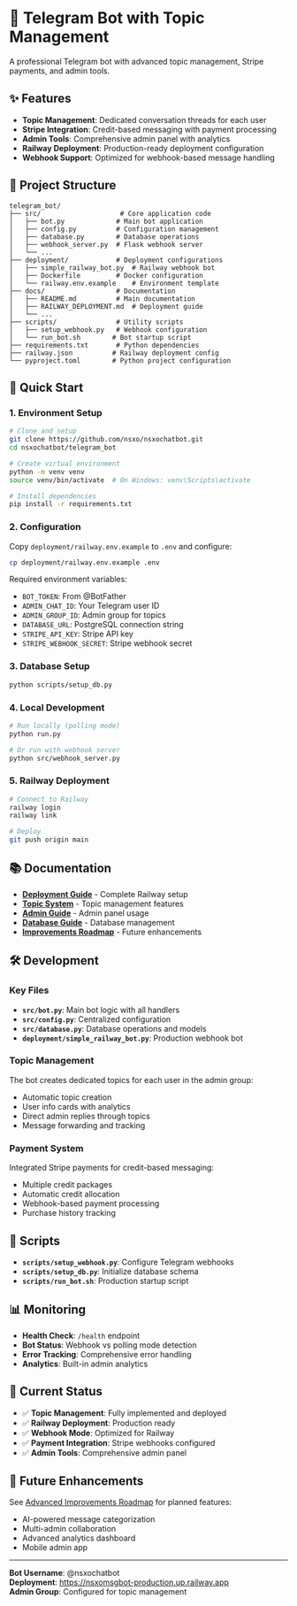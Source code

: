 # 🤖 Telegram Bot with Topic Management

A professional Telegram bot with advanced topic management, Stripe payments, and admin tools.

## ✨ Features

- **Topic Management**: Dedicated conversation threads for each user
- **Stripe Integration**: Credit-based messaging with payment processing
- **Admin Tools**: Comprehensive admin panel with analytics
- **Railway Deployment**: Production-ready deployment configuration
- **Webhook Support**: Optimized for webhook-based message handling

## 📁 Project Structure

```
telegram_bot/
├── src/                    # Core application code
│   ├── bot.py             # Main bot application
│   ├── config.py          # Configuration management
│   ├── database.py        # Database operations
│   ├── webhook_server.py  # Flask webhook server
│   └── ...
├── deployment/            # Deployment configurations
│   ├── simple_railway_bot.py  # Railway webhook bot
│   ├── Dockerfile         # Docker configuration
│   └── railway.env.example    # Environment template
├── docs/                  # Documentation
│   ├── README.md          # Main documentation
│   ├── RAILWAY_DEPLOYMENT.md  # Deployment guide
│   └── ...
├── scripts/               # Utility scripts
│   ├── setup_webhook.py   # Webhook configuration
│   └── run_bot.sh        # Bot startup script
├── requirements.txt       # Python dependencies
├── railway.json          # Railway deployment config
└── pyproject.toml        # Python project configuration
```

## 🚀 Quick Start

### 1. Environment Setup

```bash
# Clone and setup
git clone https://github.com/nsxo/nsxochatbot.git
cd nsxochatbot/telegram_bot

# Create virtual environment
python -m venv venv
source venv/bin/activate  # On Windows: venv\Scripts\activate

# Install dependencies
pip install -r requirements.txt
```

### 2. Configuration

Copy `deployment/railway.env.example` to `.env` and configure:

```bash
cp deployment/railway.env.example .env
```

Required environment variables:
- `BOT_TOKEN`: From @BotFather
- `ADMIN_CHAT_ID`: Your Telegram user ID
- `ADMIN_GROUP_ID`: Admin group for topics
- `DATABASE_URL`: PostgreSQL connection string
- `STRIPE_API_KEY`: Stripe API key
- `STRIPE_WEBHOOK_SECRET`: Stripe webhook secret

### 3. Database Setup

```bash
python scripts/setup_db.py
```

### 4. Local Development

```bash
# Run locally (polling mode)
python run.py

# Or run with webhook server
python src/webhook_server.py
```

### 5. Railway Deployment

```bash
# Connect to Railway
railway login
railway link

# Deploy
git push origin main
```

## 📚 Documentation

- **[Deployment Guide](docs/RAILWAY_DEPLOYMENT.md)** - Complete Railway setup
- **[Topic System](docs/TOPIC_SYSTEM_DEPLOYMENT_SUMMARY.md)** - Topic management features
- **[Admin Guide](docs/ADMIN_MENU_GUIDE.md)** - Admin panel usage
- **[Database Guide](docs/DATABASE_IMPROVEMENTS_GUIDE.md)** - Database management
- **[Improvements Roadmap](docs/ADVANCED_IMPROVEMENTS_ROADMAP.md)** - Future enhancements

## 🛠️ Development

### Key Files

- **`src/bot.py`**: Main bot logic with all handlers
- **`src/config.py`**: Centralized configuration
- **`src/database.py`**: Database operations and models
- **`deployment/simple_railway_bot.py`**: Production webhook bot

### Topic Management

The bot creates dedicated topics for each user in the admin group:
- Automatic topic creation
- User info cards with analytics
- Direct admin replies through topics
- Message forwarding and tracking

### Payment System

Integrated Stripe payments for credit-based messaging:
- Multiple credit packages
- Automatic credit allocation
- Webhook-based payment processing
- Purchase history tracking

## 🔧 Scripts

- **`scripts/setup_webhook.py`**: Configure Telegram webhooks
- **`scripts/setup_db.py`**: Initialize database schema
- **`scripts/run_bot.sh`**: Production startup script

## 📊 Monitoring

- **Health Check**: `/health` endpoint
- **Bot Status**: Webhook vs polling mode detection
- **Error Tracking**: Comprehensive error handling
- **Analytics**: Built-in admin analytics

## 🎯 Current Status

- ✅ **Topic Management**: Fully implemented and deployed
- ✅ **Railway Deployment**: Production ready
- ✅ **Webhook Mode**: Optimized for Railway
- ✅ **Payment Integration**: Stripe webhooks configured
- ✅ **Admin Tools**: Comprehensive admin panel

## 🔮 Future Enhancements

See [Advanced Improvements Roadmap](docs/ADVANCED_IMPROVEMENTS_ROADMAP.md) for planned features:
- AI-powered message categorization
- Multi-admin collaboration
- Advanced analytics dashboard
- Mobile admin app

---

**Bot Username**: @nsxochatbot  
**Deployment**: https://nsxomsgbot-production.up.railway.app  
**Admin Group**: Configured for topic management 